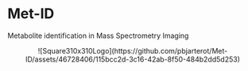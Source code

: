 # Met-ID
 Metabolite identification in Mass Spectrometry Imaging
 <p align="center">
![Square310x310Logo](https://github.com/pbjarterot/Met-ID/assets/46728406/115bcc2d-3c16-42ab-8f50-484b2dd5d253)
